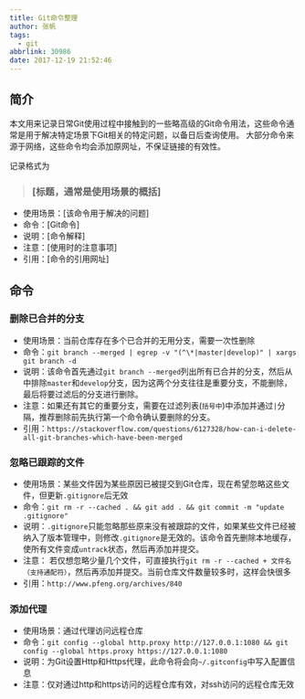 ```yaml
---
title: Git命令整理
author: 张帆
tags:
  - git
abbrlink: 30986
date: 2017-12-19 21:52:46
---
```


## 简介

本文用来记录日常Git使用过程中接触到的一些略高级的Git命令用法，这些命令通常是用于解决特定场景下Git相关的特定问题，以备日后查询使用。
大部分命令来源于网络，这些命令均会添加原网址，不保证链接的有效性。

记录格式为

> ### [标题，通常是使用场景的概括]
 - 使用场景：[该命令用于解决的问题]
 - 命令：[Git命令]
 - 说明：[命令解释]
 - 注意：[使用时的注意事项]
 - 引用：[命令的引用网址]

<!--more-->

## 命令

### 删除已合并的分支

- 使用场景：当前仓库存在多个已合并的无用分支，需要一次性删除
- 命令：`git branch --merged | egrep -v "(^\*|master|develop)" | xargs git branch -d`
- 说明：该命令首先通过`git branch --merged`列出所有已合并的分支，然后从中排除`master`和`develop`分支，因为这两个分支往往是重要分支，不能删除，最后将要过滤后的分支进行删除。
- 注意：如果还有其它的重要分支，需要在过滤列表(`括号中`)中添加并通过`|`分隔，推荐删除前先执行第一个命令确认要删除的分支。
- 引用：`https://stackoverflow.com/questions/6127328/how-can-i-delete-all-git-branches-which-have-been-merged`

### 忽略已跟踪的文件

- 使用场景：某些文件因为某些原因已被提交到Git仓库，现在希望忽略这些文件，但更新`.gitignore`后无效
- 命令：`git rm -r --cached . && git add . && git commit -m "update .gitignore"`
- 说明：`.gitignore`只能忽略那些原来没有被跟踪的文件，如果某些文件已经被纳入了版本管理中，则修改`.gitignore`是无效的。该命令首先删除本地缓存，使所有文件变成`untrack`状态，然后再添加并提交。
- 注意： 若仅想忽略少量几个文件，可直接执行`git rm -r --cached + 文件名（支持通配符）`，然后再添加并提交。当前仓库文件数量较多时，这样会快很多
- 引用：`http://www.pfeng.org/archives/840`

### 添加代理

- 使用场景：通过代理访问远程仓库
- 命令：`git config --global http.proxy http://127.0.0.1:1080 && git config --global https.proxy https://127.0.0.1:1080`
- 说明：为Git设置Http和Https代理，此命令将会向`~/.gitconfig`中写入配置信息
- 注意：仅对通过http和https访问的远程仓库有效，对ssh访问的远程仓库无效
